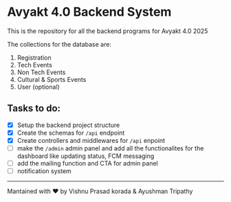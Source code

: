 # Avyakt 4.0 Backend System

This is the repository for all the backend programs for Avyakt 4.0 2025

The collections for the database are:
1. Registration
2. Tech Events
3. Non Tech Events
4. Cultural & Sports Events
5. User (optional)

## Tasks to do:

- [x]  Setup the backend project structure
- [x]  Create the schemas for ```/api``` endpoint
- [x]  Create controllers and middlewares for ```/api``` enpoint
- [ ]  make the ```/admin``` admin panel and add all the functionalites for the dashboard like updating status, FCM messaging 
- [ ]  add the mailing function and CTA for admin panel
- [ ]  notification system

---

Mantained with ❤️ by Vishnu Prasad korada & Ayushman Tripathy
